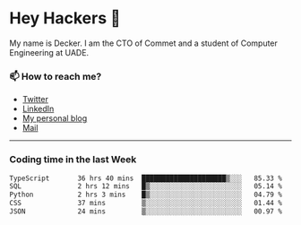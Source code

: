 # Hey Hackers 👋

My name is Decker. I am the CTO of Commet and a student of Computer Engineering at UADE.

### 📫 How to reach me?
- [Twitter](https://x.com/0xDecker) 
- [LinkedIn](https://www.linkedin.com/in/decker-urbano/) 
- [My personal blog](http://decker.sh) 
- [Mail](mailto:me@decker.sh)

---

### Coding time in the last Week

<!--START_SECTION:waka-->

```txt
TypeScript       36 hrs 40 mins  █████████████████████▒░░░   85.33 %
SQL              2 hrs 12 mins   █▒░░░░░░░░░░░░░░░░░░░░░░░   05.14 %
Python           2 hrs 3 mins    █▒░░░░░░░░░░░░░░░░░░░░░░░   04.79 %
CSS              37 mins         ▒░░░░░░░░░░░░░░░░░░░░░░░░   01.44 %
JSON             24 mins         ▒░░░░░░░░░░░░░░░░░░░░░░░░   00.97 %
```

<!--END_SECTION:waka-->
